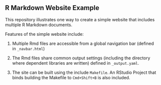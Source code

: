 ## R Markdown Website Example

This repository illustrates one way to create a simple website that includes multiple R Markdown documents. 

Features of the simple website include:

1. Multiple Rmd files are accessible from a global navigation bar (defined in `_navbar.html`)

2. The Rmd files share common output settings (including the directory where dependent libraries are written) defined in `_output.yaml`.

3. The site can be built using the include `Makefile`. An RStudio Project that binds building the Makefile to `Cmd+Shift+B` is also included.


